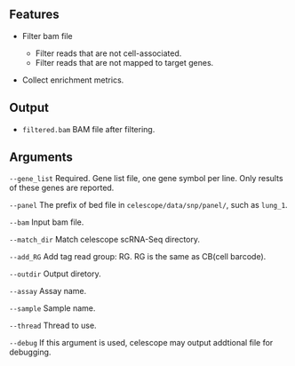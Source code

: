 ## Features
- Filter bam file
    - Filter reads that are not cell-associated.
    - Filter reads that are not mapped to target genes. 

- Collect enrichment metrics.

## Output
- `filtered.bam` BAM file after filtering.


## Arguments
`--gene_list` Required. Gene list file, one gene symbol per line. Only results of these genes are reported.

`--panel` The prefix of bed file in `celescope/data/snp/panel/`, such as `lung_1`.

`--bam` Input bam file.

`--match_dir` Match celescope scRNA-Seq directory.

`--add_RG` Add tag read group: RG. RG is the same as CB(cell barcode).

`--outdir` Output diretory.

`--assay` Assay name.

`--sample` Sample name.

`--thread` Thread to use.

`--debug` If this argument is used, celescope may output addtional file for debugging.

